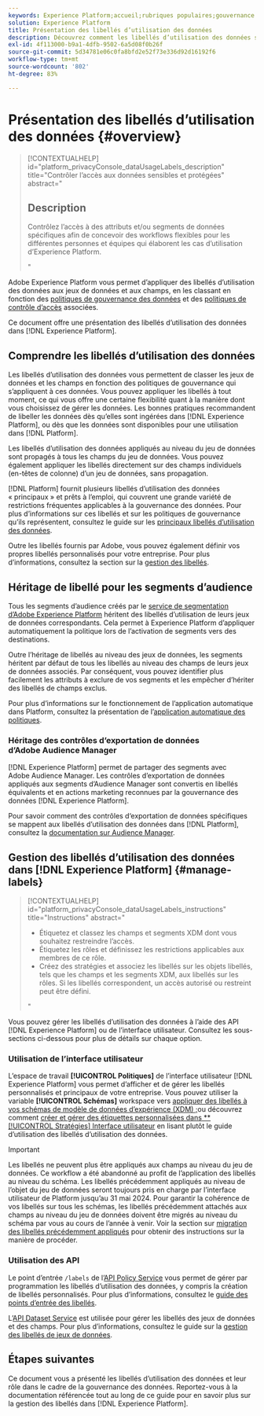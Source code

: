 ```yaml
---
keywords: Experience Platform;accueil;rubriques populaires;gouvernance des données;api de libellé d’utilisation des données;api policy service;présentation des libellés d’utilisation des données
solution: Experience Platform
title: Présentation des libellés d’utilisation des données
description: Découvrez comment les libellés d’utilisation des données sont utilisés pour appliquer la conformité en matière de gouvernance des données dans Adobe Experience Platform.
exl-id: 4f113000-b9a1-4dfb-9502-6a5d08f0b26f
source-git-commit: 5d34781e06c0fa8bfd2e52f73e336d92d16192f6
workflow-type: tm+mt
source-wordcount: '802'
ht-degree: 83%

---
```


# Présentation des libellés d’utilisation des données {#overview}

>[!CONTEXTUALHELP]
>id="platform_privacyConsole_dataUsageLabels_description"
>title="Contrôler l’accès aux données sensibles et protégées"
>abstract="<h2>Description</h2><p>Contrôlez l’accès à des attributs et/ou segments de données spécifiques afin de concevoir des workflows flexibles pour les différentes personnes et équipes qui élaborent les cas d’utilisation d’Experience Platform.</p>"

Adobe Experience Platform vous permet d’appliquer des libellés d’utilisation des données aux jeux de données et aux champs, en les classant en fonction des [politiques de gouvernance des données](../policies/overview.md) et des [politiques de contrôle d’accès](../../access-control/abac/ui/policies.md) associées.

Ce document offre une présentation des libellés d’utilisation des données dans [!DNL Experience Platform].

## Comprendre les libellés d’utilisation des données

Les libellés d’utilisation des données vous permettent de classer les jeux de données et les champs en fonction des politiques de gouvernance qui s’appliquent à ces données. Vous pouvez appliquer les libellés à tout moment, ce qui vous offre une certaine flexibilité quant à la manière dont vous choisissez de gérer les données. Les bonnes pratiques recommandent de libeller les données dès qu’elles sont ingérées dans [!DNL Experience Platform], ou dès que les données sont disponibles pour une utilisation dans [!DNL Platform].

Les libellés d’utilisation des données appliqués au niveau du jeu de données sont propagés à tous les champs du jeu de données. Vous pouvez également appliquer les libellés directement sur des champs individuels (en-têtes de colonne) d’un jeu de données, sans propagation.

[!DNL Platform] fournit plusieurs libellés d’utilisation des données « principaux » et prêts à l’emploi, qui couvrent une grande variété de restrictions fréquentes applicables à la gouvernance des données. Pour plus d’informations sur ces libellés et sur les politiques de gouvernance qu’ils représentent, consultez le guide sur les [principaux libellés d’utilisation des données](reference.md).

Outre les libellés fournis par Adobe, vous pouvez également définir vos propres libellés personnalisés pour votre entreprise. Pour plus d’informations, consultez la section sur la [gestion des libellés](#manage-labels).

## Héritage de libellé pour les segments d’audience

Tous les segments d’audience créés par le [service de segmentation d’Adobe Experience Platform](../../segmentation/home.md) héritent des libellés d’utilisation de leurs jeux de données correspondants. Cela permet à Experience Platform d’appliquer automatiquement la politique lors de l’activation de segments vers des destinations.

Outre l’héritage de libellés au niveau des jeux de données, les segments héritent par défaut de tous les libellés au niveau des champs de leurs jeux de données associés. Par conséquent, vous pouvez identifier plus facilement les attributs à exclure de vos segments et les empêcher d’hériter des libellés de champs exclus.

Pour plus d’informations sur le fonctionnement de l’application automatique dans Platform, consultez la présentation de l’[application automatique des politiques](../enforcement/auto-enforcement.md).

### Héritage des contrôles d’exportation de données d’Adobe Audience Manager

[!DNL Experience Platform] permet de partager des segments avec Adobe Audience Manager. Les contrôles d’exportation de données appliqués aux segments d’Audience Manager sont convertis en libellés équivalents et en actions marketing reconnues par la gouvernance des données [!DNL Experience Platform].

Pour savoir comment des contrôles d‘exportation de données spécifiques se mappent aux libellés d’utilisation des données dans [!DNL Platform], consultez la [documentation sur Audience Manager](https://experienceleague.adobe.com/docs/audience-manager/user-guide/implementation-integration-guides/integration-experience-platform/aam-aep-audience-sharing.html?lang=fr#aam-data-export-control-in-aep).

## Gestion des libellés d’utilisation des données dans [!DNL Experience Platform] {#manage-labels}

>[!CONTEXTUALHELP]
>id="platform_privacyConsole_dataUsageLabels_instructions"
>title="Instructions"
>abstract="<ul><li>Étiquetez et classez les champs et segments XDM dont vous souhaitez restreindre l’accès.</li><li>Étiquetez les rôles et définissez les restrictions applicables aux membres de ce rôle.</li><li>Créez des stratégies et associez les libellés sur les objets libellés, tels que les champs et les segments XDM, aux libellés sur les rôles. Si les libellés correspondent, un accès autorisé ou restreint peut être défini.</li></ul>"

Vous pouvez gérer les libellés d’utilisation des données à l’aide des API [!DNL Experience Platform] ou de l’interface utilisateur. Consultez les sous-sections ci-dessous pour plus de détails sur chaque option.

### Utilisation de l’interface utilisateur

L’espace de travail **[!UICONTROL Politiques]** de l’interface utilisateur [!DNL Experience Platform] vous permet d’afficher et de gérer les libellés personnalisés et principaux de votre entreprise. Vous pouvez utiliser la variable **[!UICONTROL Schémas]** workspace vers [appliquer des libellés à vos schémas de modèle de données d’expérience (XDM) ;](../../xdm/tutorials/labels.md)ou découvrez comment [créer et gérer des étiquettes personnalisées dans **[!UICONTROL Stratégies] Interface utilisateur](./user-guide.md) en lisant plutôt le guide d’utilisation des libellés d’utilisation des données.

>[!IMPORTANT]
>
>Les libellés ne peuvent plus être appliqués aux champs au niveau du jeu de données. Ce workflow a été abandonné au profit de l’application des libellés au niveau du schéma. Les libellés précédemment appliqués au niveau de l’objet du jeu de données seront toujours pris en charge par l’interface utilisateur de Platform jusqu’au 31 mai 2024. Pour garantir la cohérence de vos libellés sur tous les schémas, les libellés précédemment attachés aux champs au niveau du jeu de données doivent être migrés au niveau du schéma par vous au cours de l’année à venir. Voir la section sur [migration des libellés précédemment appliqués](../e2e.md#migrate-labels) pour obtenir des instructions sur la manière de procéder.

### Utilisation des API

Le point d’entrée `/labels` de l’[API Policy Service](https://www.adobe.io/experience-platform-apis/references/policy-service/) vous permet de gérer par programmation les libellés d’utilisation des données, y compris la création de libellés personnalisés. Pour plus d’informations, consultez le [guide des points d’entrée des libellés](../api/labels.md).

L’[API Dataset Service](https://www.adobe.io/experience-platform-apis/references/dataset-service/) est utilisée pour gérer les libellés des jeux de données et des champs. Pour plus d’informations, consultez le guide sur la [gestion des libellés de jeux de données](./dataset-api.md).

## Étapes suivantes

Ce document vous a présenté les libellés d’utilisation des données et leur rôle dans le cadre de la gouvernance des données. Reportez-vous à la documentation référencée tout au long de ce guide pour en savoir plus sur la gestion des libellés dans [!DNL Experience Platform].
